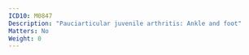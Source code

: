 ```yaml
---
ICD10: M0847
Description: "Pauciarticular juvenile arthritis: Ankle and foot"
Matters: No
Weight: 0
---
```


